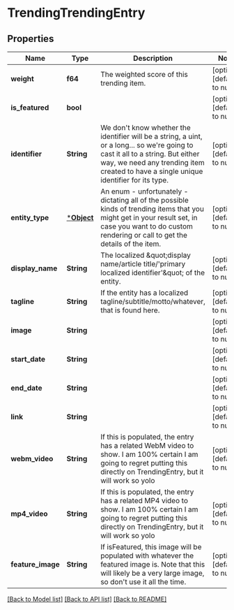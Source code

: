 # TrendingTrendingEntry

## Properties
Name | Type | Description | Notes
------------ | ------------- | ------------- | -------------
**weight** | **f64** | The weighted score of this trending item. | [optional] [default to null]
**is_featured** | **bool** |  | [optional] [default to null]
**identifier** | **String** | We don&#39;t know whether the identifier will be a string, a uint, or a long... so we&#39;re going to cast it all to a string. But either way, we need any trending item created to have a single unique identifier for its type. | [optional] [default to null]
**entity_type** | [***Object**](Object.md) | An enum - unfortunately - dictating all of the possible kinds of trending items that you might get in your result set, in case you want to do custom rendering or call to get the details of the item. | [optional] [default to null]
**display_name** | **String** | The localized \&quot;display name/article title/&#39;primary localized identifier&#39;\&quot; of the entity. | [optional] [default to null]
**tagline** | **String** | If the entity has a localized tagline/subtitle/motto/whatever, that is found here. | [optional] [default to null]
**image** | **String** |  | [optional] [default to null]
**start_date** | **String** |  | [optional] [default to null]
**end_date** | **String** |  | [optional] [default to null]
**link** | **String** |  | [optional] [default to null]
**webm_video** | **String** | If this is populated, the entry has a related WebM video to show. I am 100% certain I am going to regret putting this directly on TrendingEntry, but it will work so yolo | [optional] [default to null]
**mp4_video** | **String** | If this is populated, the entry has a related MP4 video to show. I am 100% certain I am going to regret putting this directly on TrendingEntry, but it will work so yolo | [optional] [default to null]
**feature_image** | **String** | If isFeatured, this image will be populated with whatever the featured image is. Note that this will likely be a very large image, so don&#39;t use it all the time. | [optional] [default to null]

[[Back to Model list]](../README.md#documentation-for-models) [[Back to API list]](../README.md#documentation-for-api-endpoints) [[Back to README]](../README.md)


